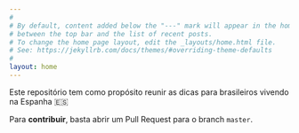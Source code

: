 ```yaml
---
#
# By default, content added below the "---" mark will appear in the home page
# between the top bar and the list of recent posts.
# To change the home page layout, edit the _layouts/home.html file.
# See: https://jekyllrb.com/docs/themes/#overriding-theme-defaults
#
layout: home
---
```

Este repositório tem como propósito reunir as dicas para brasileiros vivendo na Espanha 🇪🇸

Para **contribuir**, basta abrir um Pull Request para o branch `master`.